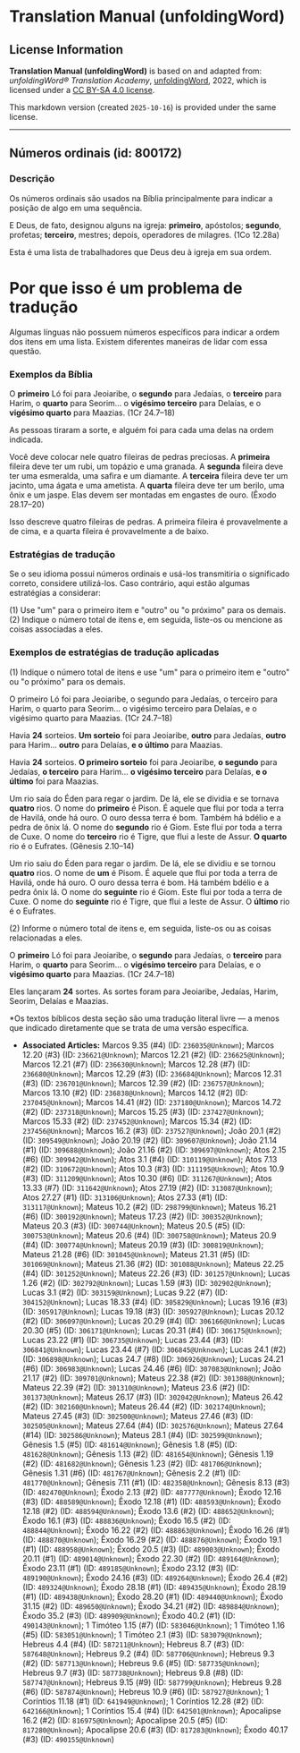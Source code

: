 # Translation Manual (unfoldingWord)

## License Information

**Translation Manual (unfoldingWord)** is based on and adapted from: _unfoldingWord® Translation Academy_, [unfoldingWord](https://unfoldingword.org/utw), 2022, which is licensed under a [CC BY-SA 4.0 license](https://creativecommons.org/licenses/by-sa/4.0/legalcode.en).

This markdown version (created `2025-10-16`) is provided under the same license.



--------------------------------

## Números ordinais (id: 800172)

### Descrição

Os números ordinais são usados na Bíblia principalmente para indicar a posição de algo em uma sequência.

E Deus, de fato, designou alguns na igreja: **primeiro**, apóstolos; **segundo**, profetas; **terceiro**, mestres; depois, operadores de milagres. (1Co 12\.28a)

Esta é uma lista de trabalhadores que Deus deu à igreja em sua ordem.

Por que isso é um problema de tradução
======================================

Algumas línguas não possuem números específicos para indicar a ordem dos itens em uma lista. Existem diferentes maneiras de lidar com essa questão.

### Exemplos da Bíblia

O **primeiro** Ló foi para Jeoiaribe, o **segundo** para Jedaías, o **terceiro** para Harim, o **quarto** para Seorim... o **vigésimo terceiro** para Delaías, e o **vigésimo quarto** para Maazias. (1Cr 24\.7–18\)

As pessoas tiraram a sorte, e alguém foi para cada uma delas na ordem indicada.

Você deve colocar nele quatro fileiras de pedras preciosas. A **primeira** fileira deve ter um rubi, um topázio e uma granada. A **segunda** fileira deve ter uma esmeralda, uma safira e um diamante. A **terceira** fileira deve ter um jacinto, uma ágata e uma ametista. A **quarta** fileira deve ter um berilo, uma ônix e um jaspe. Elas devem ser montadas em engastes de ouro. (Êxodo 28\.17–20\)

Isso descreve quatro fileiras de pedras. A primeira fileira é provavelmente a de cima, e a quarta fileira é provavelmente a de baixo.

### Estratégias de tradução

Se o seu idioma possui números ordinais e usá\-los transmitiria o significado correto, considere utilizá\-los. Caso contrário, aqui estão algumas estratégias a considerar:

(1\) Use "um" para o primeiro item e "outro" ou "o próximo" para os demais. (2\) Indique o número total de itens e, em seguida, liste\-os ou mencione as coisas associadas a eles.

### Exemplos de estratégias de tradução aplicadas

(1\) Indique o número total de itens e use "um" para o primeiro item e "outro" ou "o próximo" para os demais.

O primeiro Ló foi para Jeoiaribe, o segundo para Jedaías, o terceiro para Harim, o quarto para Seorim... o vigésimo terceiro para Delaías, e o vigésimo quarto para Maazias. (1Cr 24\.7–18\)

Havia **24** sorteios. **Um sorteio** foi para Jeoiaribe, **outro** para Jedaías, **outro** para Harim... **outro** para Delaías, **e o último** para Maazias.

Havia **24** sorteios. **O primeiro sorteio** foi para Jeoiaribe, **o segundo** para Jedaías, **o terceiro** para Harim... **o vigésimo terceiro** para Delaías, **e o último** foi para Maazias.

Um rio saía do Éden para regar o jardim. De lá, ele se dividia e se tornava **quatro** rios. O nome do **primeiro** é Pison. É aquele que flui por toda a terra de Havilá, onde há ouro. O ouro dessa terra é bom. Também há bdélio e a pedra de ônix lá. O nome do **segundo** rio é Giom. Este flui por toda a terra de Cuxe. O nome do **terceiro** rio é Tigre, que flui a leste de Assur. **O quarto** rio é o Eufrates. (Gênesis 2\.10–14\)

Um rio saiu do Éden para regar o jardim. De lá, ele se dividiu e se tornou **quatro** rios. O nome de **um** é Pisom. É aquele que flui por toda a terra de Havilá, onde há ouro. O ouro dessa terra é bom. Há também bdélio e a pedra ônix lá. O nome do **seguinte** rio é Giom. Este flui por toda a terra de Cuxe. O nome do **seguinte** rio é Tigre, que flui a leste de Assur. O **último** rio é o Eufrates.

(2\) Informe o número total de itens e, em seguida, liste\-os ou as coisas relacionadas a eles.

O **primeiro** Ló foi para Jeoiaribe, o **segundo** para Jedaías, o **terceiro** para Harim, o **quarto** para Seorim... o **vigésimo terceiro** para Delaías, e o **vigésimo quarto** para Maazias. (1Cr 24\.7–18\)

Eles lançaram **24** sortes. As sortes foram para Jeoiaribe, Jedaías, Harim, Seorim, Delaías e Maazias.

\*Os textos bíblicos desta seção são uma tradução literal livre — a menos que indicado diretamente que se trata de uma versão específica.

* **Associated Articles:** Marcos 9.35 (#4) (ID: `236035@Unknown`); Marcos 12.20 (#3) (ID: `236621@Unknown`); Marcos 12.21 (#2) (ID: `236625@Unknown`); Marcos 12.21 (#7) (ID: `236630@Unknown`); Marcos 12.28 (#7) (ID: `236680@Unknown`); Marcos 12.29 (#3) (ID: `236684@Unknown`); Marcos 12.31 (#3) (ID: `236701@Unknown`); Marcos 12.39 (#2) (ID: `236757@Unknown`); Marcos 13.10 (#2) (ID: `236838@Unknown`); Marcos 14.12 (#2) (ID: `237045@Unknown`); Marcos 14.41 (#2) (ID: `237180@Unknown`); Marcos 14.72 (#2) (ID: `237318@Unknown`); Marcos 15.25 (#3) (ID: `237427@Unknown`); Marcos 15.33 (#2) (ID: `237452@Unknown`); Marcos 15.34 (#2) (ID: `237456@Unknown`); Marcos 16.2 (#3) (ID: `237527@Unknown`); João 20.1 (#2) (ID: `309549@Unknown`); João 20.19 (#2) (ID: `309607@Unknown`); João 21.14 (#1) (ID: `309688@Unknown`); João 21.16 (#2) (ID: `309697@Unknown`); Atos 2.15 (#6) (ID: `309942@Unknown`); Atos 3.1 (#4) (ID: `310119@Unknown`); Atos 7.13 (#2) (ID: `310672@Unknown`); Atos 10.3 (#3) (ID: `311195@Unknown`); Atos 10.9 (#3) (ID: `311209@Unknown`); Atos 10.30 (#6) (ID: `311267@Unknown`); Atos 13.33 (#7) (ID: `311642@Unknown`); Atos 27.19 (#2) (ID: `313087@Unknown`); Atos 27.27 (#1) (ID: `313106@Unknown`); Atos 27.33 (#1) (ID: `313117@Unknown`); Mateus 10.2 (#2) (ID: `298799@Unknown`); Mateus 16.21 (#6) (ID: `300192@Unknown`); Mateus 17.23 (#2) (ID: `300352@Unknown`); Mateus 20.3 (#3) (ID: `300744@Unknown`); Mateus 20.5 (#5) (ID: `300753@Unknown`); Mateus 20.6 (#4) (ID: `300758@Unknown`); Mateus 20.9 (#4) (ID: `300774@Unknown`); Mateus 20.19 (#3) (ID: `300819@Unknown`); Mateus 21.28 (#6) (ID: `301045@Unknown`); Mateus 21.31 (#5) (ID: `301069@Unknown`); Mateus 21.36 (#2) (ID: `301088@Unknown`); Mateus 22.25 (#4) (ID: `301252@Unknown`); Mateus 22.26 (#3) (ID: `301257@Unknown`); Lucas 1.26 (#2) (ID: `302792@Unknown`); Lucas 1.59 (#3) (ID: `302902@Unknown`); Lucas 3.1 (#2) (ID: `303159@Unknown`); Lucas 9.22 (#7) (ID: `304152@Unknown`); Lucas 18.33 (#4) (ID: `305829@Unknown`); Lucas 19.16 (#3) (ID: `305917@Unknown`); Lucas 19.18 (#3) (ID: `305927@Unknown`); Lucas 20.12 (#2) (ID: `306097@Unknown`); Lucas 20.29 (#4) (ID: `306166@Unknown`); Lucas 20.30 (#5) (ID: `306171@Unknown`); Lucas 20.31 (#4) (ID: `306175@Unknown`); Lucas 23.22 (#1) (ID: `306735@Unknown`); Lucas 23.44 (#3) (ID: `306841@Unknown`); Lucas 23.44 (#7) (ID: `306845@Unknown`); Lucas 24.1 (#2) (ID: `306898@Unknown`); Lucas 24.7 (#8) (ID: `306926@Unknown`); Lucas 24.21 (#6) (ID: `306983@Unknown`); Lucas 24.46 (#6) (ID: `307083@Unknown`); João 21.17 (#2) (ID: `309701@Unknown`); Mateus 22.38 (#2) (ID: `301308@Unknown`); Mateus 22.39 (#2) (ID: `301310@Unknown`); Mateus 23.6 (#2) (ID: `301373@Unknown`); Mateus 26.17 (#3) (ID: `302042@Unknown`); Mateus 26.42 (#2) (ID: `302160@Unknown`); Mateus 26.44 (#2) (ID: `302174@Unknown`); Mateus 27.45 (#3) (ID: `302500@Unknown`); Mateus 27.46 (#3) (ID: `302505@Unknown`); Mateus 27.64 (#4) (ID: `302576@Unknown`); Mateus 27.64 (#14) (ID: `302586@Unknown`); Mateus 28.1 (#4) (ID: `302599@Unknown`); Gênesis 1.5 (#5) (ID: `481614@Unknown`); Gênesis 1.8 (#5) (ID: `481628@Unknown`); Gênesis 1.13 (#2) (ID: `481654@Unknown`); Gênesis 1.19 (#2) (ID: `481682@Unknown`); Gênesis 1.23 (#2) (ID: `481706@Unknown`); Gênesis 1.31 (#6) (ID: `481767@Unknown`); Gênesis 2.2 (#1) (ID: `481770@Unknown`); Gênesis 7.11 (#1) (ID: `482358@Unknown`); Gênesis 8.13 (#3) (ID: `482470@Unknown`); Êxodo 2.13 (#2) (ID: `487777@Unknown`); Êxodo 12.16 (#3) (ID: `488589@Unknown`); Êxodo 12.18 (#1) (ID: `488593@Unknown`); Êxodo 12.18 (#2) (ID: `488594@Unknown`); Êxodo 13.6 (#2) (ID: `488652@Unknown`); Êxodo 16.1 (#3) (ID: `488836@Unknown`); Êxodo 16.5 (#2) (ID: `488844@Unknown`); Êxodo 16.22 (#2) (ID: `488863@Unknown`); Êxodo 16.26 (#1) (ID: `488870@Unknown`); Êxodo 16.29 (#2) (ID: `488876@Unknown`); Êxodo 19.1 (#1) (ID: `488958@Unknown`); Êxodo 20.5 (#3) (ID: `489003@Unknown`); Êxodo 20.11 (#1) (ID: `489014@Unknown`); Êxodo 22.30 (#2) (ID: `489164@Unknown`); Êxodo 23.11 (#1) (ID: `489185@Unknown`); Êxodo 23.12 (#3) (ID: `489190@Unknown`); Êxodo 24.16 (#3) (ID: `489264@Unknown`); Êxodo 26.4 (#2) (ID: `489324@Unknown`); Êxodo 28.18 (#1) (ID: `489435@Unknown`); Êxodo 28.19 (#1) (ID: `489438@Unknown`); Êxodo 28.20 (#1) (ID: `489440@Unknown`); Êxodo 31.15 (#2) (ID: `489650@Unknown`); Êxodo 34.21 (#2) (ID: `489884@Unknown`); Êxodo 35.2 (#3) (ID: `489909@Unknown`); Êxodo 40.2 (#1) (ID: `490143@Unknown`); 1 Timóteo 1.15 (#7) (ID: `583046@Unknown`); 1 Timóteo 1.16 (#5) (ID: `583051@Unknown`); 1 Timóteo 2.1 (#3) (ID: `583079@Unknown`); Hebreus 4.4 (#4) (ID: `587211@Unknown`); Hebreus 8.7 (#3) (ID: `587648@Unknown`); Hebreus 9.2 (#4) (ID: `587706@Unknown`); Hebreus 9.3 (#2) (ID: `587713@Unknown`); Hebreus 9.6 (#5) (ID: `587735@Unknown`); Hebreus 9.7 (#3) (ID: `587738@Unknown`); Hebreus 9.8 (#8) (ID: `587747@Unknown`); Hebreus 9.15 (#9) (ID: `587799@Unknown`); Hebreus 9.28 (#6) (ID: `587874@Unknown`); Hebreus 10.9 (#6) (ID: `587927@Unknown`); 1 Coríntios 11.18 (#1) (ID: `641949@Unknown`); 1 Coríntios 12.28 (#2) (ID: `642166@Unknown`); 1 Coríntios 15.4 (#4) (ID: `642501@Unknown`); Apocalipse 16.2 (#2) (ID: `816975@Unknown`); Apocalipse 20.5 (#5) (ID: `817280@Unknown`); Apocalipse 20.6 (#3) (ID: `817283@Unknown`); Êxodo 40.17 (#3) (ID: `490155@Unknown`)

